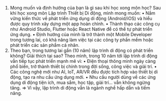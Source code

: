 
1. Mong muốn và định hướng của bạn là gì sau khi học xong môn học?
Sau khi học xong môn Lập trình Thiết bị Di động, mình mong muốn:
•	Nắm vững kiến thức về phát triển ứng dụng di động (Android/iOS) và hiểu được quy trình xây dựng một app hoàn chỉnh.
•	Thành thạo các công cụ như Android Studio, Flutter hoặc React Native để có thể tự phát triển ứng dụng.
•	Định hướng của mình là trở thành một Mobile Developer trong tương lai, có khả năng làm việc tại các công ty phần mềm hoặc phát triển các sản phẩm cá nhân.
2. Theo bạn, trong tương lai gần (10 năm) lập trình di động có phát triển không? Giải thích tại sao?
Theo mình, trong 10 năm tới lập trình di động vẫn tiếp tục phát triển mạnh mẽ vì:
•	Điện thoại thông minh ngày càng phổ biến, trở thành thiết bị chính trong đời sống, công việc và giải trí.
•	Các công nghệ mới như AI, IoT, AR/VR đều được tích hợp vào thiết bị di động, tạo ra nhu cầu ứng dụng mới.
•	Nhu cầu người dùng về các ứng dụng di động tiện ích, mua sắm, học tập, giải trí… vẫn không ngừng tăng.
=> Vì vậy, lập trình di động vẫn là ngành nghề hấp dẫn và tiềm năng.
